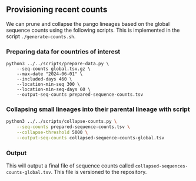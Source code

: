 ## Provisioning recent counts

We can prune and collapse the pango lineages based on the global sequence counts using the following scripts. This is implemented in the script `./generate-counts.sh`.

### Preparing data for countries of interest

```
python3 ../../scripts/prepare-data.py \
    --seq-counts global.tsv.gz \
    --max-date "2024-06-01" \
    --included-days 460 \
    --location-min-seq 300 \
    --location-min-seq-days 60 \
    --output-seq-counts prepared-sequence-counts.tsv
```

### Collapsing small lineages into their parental lineage with script

```bash
python3 ../../scripts/collapse-counts.py \
    --seq-counts prepared-sequence-counts.tsv \
    --collapse-threshold 5000 \
    --output-seq-counts collapsed-sequence-counts-global.tsv
```

### Output

This will output a final file of sequence counts called `collapsed-sequences-counts-global.tsv`. This file is versioned to the repository.
